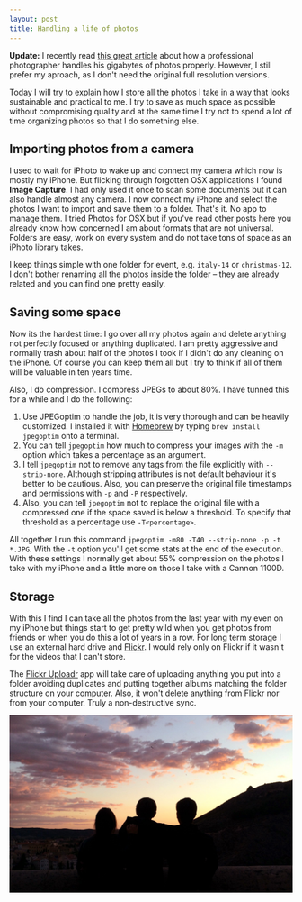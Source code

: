 ```yaml
---
layout: post
title: Handling a life of photos
---
```


**Update:** I recently read [this great article](http://paulstamatiou.com/storage-for-photographers-part-2/ "An article about professional photo storage") about how a professional photographer handles his gigabytes of photos properly. However, I still prefer my aproach, as I don't need the original full resolution versions.

Today I will try to explain how I store all the photos I take in a way that looks sustainable and practical to me. I try to save as much space as possible without compromising quality and at the same time I try not to spend a lot of time organizing photos so that I do something else.

## Importing photos from a camera

I used to wait for iPhoto to wake up and connect my camera which now is mostly my iPhone. But flicking through forgotten OSX applications I found **Image Capture**. I had only used it once to scan some documents but it can also handle almost any camera. I now connect my iPhone and select the photos I want to import and save them to a folder. That's it. No app to manage them. I tried Photos for OSX but if you've read other posts here you already know how concerned I am about formats that are not universal. Folders are easy, work on every system and do not take tons of space as an iPhoto library takes.

I keep things simple with one folder for event, e.g. `italy-14` or `christmas-12`. I don't bother renaming all the photos inside the folder – they are already related and you can find one pretty easily.

## Saving some space

Now its the hardest time: I go over all my photos again and delete anything not perfectly focused or anything duplicated. I am pretty aggressive and normally trash about half of the photos I took if I didn't do any cleaning on the iPhone. Of course you can keep them all but I try to think if all of them will be valuable in ten years time.

Also, I do compression. I compress JPEGs to about 80%. I have tunned this for a while and I do the following:

1. Use JPEGoptim to handle the job, it is very thorough and can be heavily customized. I installed it with [Homebrew](http://brew.sh "Homebrew page") by typing `brew install jpegoptim` onto a terminal.
2. You can tell `jpegoptim` how much to compress your images with the `-m` option which takes a percentage as an argument.
3. I tell `jpegoptim` not to remove any tags from the file explicitly with `--strip-none`. Although stripping attributes is not default behaviour it's better to be cautious. Also, you can preserve the original file timestamps and permissions with `-p` and `-P` respectively.
4. Also, you can tell `jpegoptim` not to replace the original file with a compressed one if the space saved is below a threshold. To specify that threshold as a percentage use `-T<percentage>`.

All together I run this command `jpegoptim -m80 -T40 --strip-none -p -t *.JPG`. With the `-t` option you'll get some stats at the end of the execution. With these settings I normally get about 55% compression on the photos I take with my iPhone and a little more on those I take with a Cannon 1100D.

## Storage

With this I find I can take all the photos from the last year with my even on my iPhone but things start to get pretty wild when you get photos from friends or when you do this a lot of years in a row. For long term storage I use an external hard drive and [Flickr](https://www.flickr.com/ "Flickr homepage"). I would rely only on Flickr if it wasn't for the videos that I can't store.

The [Flickr Uploadr](https://www.flickr.com/tools/ "Flickr Tools") app will take care of uploading anything you put into a folder avoiding duplicates and putting together albums matching the folder structure on your computer. Also, it won't delete anything from Flickr nor from your computer. Truly a non-destructive sync.

![Cuenca 2015](/img/posts/2015/cuenca.jpg)
